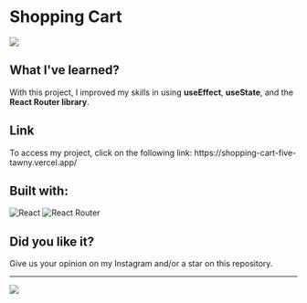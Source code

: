 <h1>Shopping Cart</h1>
<img src="https://i.imgur.com/uuzttAI.gif"/>

<h2>What I've learned?</h2>
<p>With this project, I improved my skills in using <b>useEffect</b>, <b>useState</b>, and the <b>React Router library</b>.</p>

<h2>Link</h2>
<p>To access my project, click on the following link: https://shopping-cart-five-tawny.vercel.app/</p>

<h2>Built with:</h2>
<img src="https://img.shields.io/badge/React-20232A?style=for-the-badge&logo=react&logoColor=61DAFB" alt="React">
<img src="https://img.shields.io/badge/React_Router-CA4245?style=for-the-badge&logo=react-router&logoColor=white" alt="React Router">

<h2>Did you like it?</h2>
<p>Give us your opinion on my Instagram and/or a star on this repository.</p>

<hr/>
<a href="https://instagram.com/sr_pumpkin_"><img src="https://img.shields.io/badge/Instagram-E4405F?style=for-the-badge&logo=instagram&logoColor=white"></a>